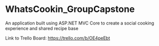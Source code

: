 # WhatsCookin_GroupCapstone
An application built using ASP.NET MVC Core to create a social cooking experience and shared recipe base

Link to Trello Board: https://trello.com/b/OE4peEbt